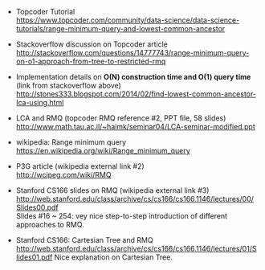 * Topcoder Tutorial
<br>https://www.topcoder.com/community/data-science/data-science-tutorials/range-minimum-query-and-lowest-common-ancestor

* Stackoverflow discussion on Topcoder article
<br>http://stackoverflow.com/questions/14777743/range-minimum-query-on-o1-approach-from-tree-to-restricted-rmq

* Implementation details on <b>O(N) construction time and O(1) query time</b> (link from stackoverflow above) 
<br>http://stones333.blogspot.com/2014/02/find-lowest-common-ancestor-lca-using.html

* LCA and RMQ (topcoder RMQ reference #2, PPT file, 58 slides) 
<br>http://www.math.tau.ac.il/~haimk/seminar04/LCA-seminar-modified.ppt

* wikipedia: Range minimum query
<br>https://en.wikipedia.org/wiki/Range_minimum_query

* P3G article (wikipedia external link #2)
<br>http://wcipeg.com/wiki/RMQ

* Stanford CS166 slides on RMQ (wikipedia external link #3)
<br>http://web.stanford.edu/class/archive/cs/cs166/cs166.1146/lectures/00/Slides00.pdf
<br>Slides #16 ~ 254: vey nice step-to-step introduction of different approaches to RMQ.

* Stanford CS166: Cartesian Tree and RMQ
<br>http://web.stanford.edu/class/archive/cs/cs166/cs166.1146/lectures/01/Slides01.pdf
Nice explanation on Cartesian Tree.
